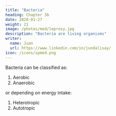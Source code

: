 ```yaml
---
title: "Bacteria"
heading: Chapter 3b
date: 2020-01-27
weight: 21
image: /photos/med/leprosy.jpg
description: "Bacteria are living organisms"
writer:
  name: Juan
  url: https://www.linkedin.com/in/jundalisay/
icon: /icons/spmed.png
---
```



Bacteria can be classified as:

1. Aerobic
2. Anaerobic

or depending on energy intake:

1. Heterotropic
2. Autotropic

